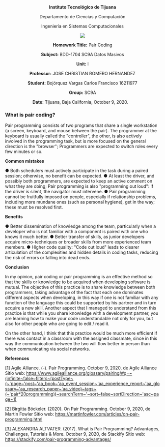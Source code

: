 <div align="center">

**Instituto Tecnológico de Tijuana**

Departamento de Ciencias y Computación

Ingeniería en Sistemas Computacionales
 
 [![](https://upload.wikimedia.org/wikipedia/commons/2/2e/ITT.jpg)](https://upload.wikimedia.org/wikipedia/commons/2/2e/ITT.jpg)

**Homework Title:**
Pair Coding

**Subject:**
BDD-1704 SC9A Datos Masivos

**Unit:**
 I

**Professor:**
JOSE CHRISTIAN ROMERO HERNANDEZ

**Student:**
Bojórquez Vargas Carlos Francisco
16211977

**Group:**
SC9A

**Date:**
Tijuana, Baja California, October 9, 2020. 
</div>


### What is pair coding?
Pair programming consists of two programs that share a single workstation (a screen, keyboard, and mouse between the pair). The programmer at the keyboard is usually called the "controller", the other, is also actively involved in the programming task, but is more focused on the general direction is the "browser"; Programmers are expected to switch roles every few minutes or so.

**Common mistakes**

● Both schedulers must actively participate in the task during a paired session; otherwise, no benefit can be expected.
● At least the driver, and possibly both programmers, are expected to keep an active comment on what they are doing; Pair programming is also "programming out loud": if the driver is silent, the navigator must intervene.
● Pair programming cannot be fruitfully imposed on people, especially if relationship problems, including more mundane ones (such as personal hygiene), get in the way; these must be resolved first.

**Benefits**

● Better dissemination of knowledge among the team, particularly when a developer who is not familiar with a component is paired with one who knows it much better.
● Better transfer of skills, as junior developers acquire micro-techniques or broader skills from more experienced team members.
● Higher code quality: "Code out loud" leads to clearer articulation of the complexities and hidden details in coding tasks, reducing the risk of errors or falling into dead ends.

**Conclusion**

In my opinion, pair coding or pair programming is an effective method so that the skills or knowledge to be acquired when developing software is mutual. The objective of this practice is to share knowledge between both programmers, taking advantage of the fact that each one dominates different aspects when developing, in this way if one is not familiar with any function of the language this could be supported by his partner and in turn acquire a new skill. Another aspect that I managed to understand from this practice is that while you share knowledge with a development partner, you are learning how to make your code understandable not only for you, but also for other people who are going to edit / read it.

On the other hand, I think that this practice would be much more efficient if there was contact in a classroom with the assigned classmate, since in this way the communication between the two will flow better in person than when communicating via social networks.

**References**

[1] Agile Alliance. (-). Pair Programming. October 9, 2020, de Agile Alliance Sitio web: https://www.agilealliance.org/glossary/pairing/#q=~(infinite~false~filters~(postType~(~'page~'post~'aa_book~'aa_event_session~'aa_experience_report~'aa_glossary~'aa_research_paper~'aa_video)~tags~(~'pair*20programming))~searchTerm~'~sort~false~sortDirection~'asc~page~1)

[2] Birgitta Böckeler. (2020). On Pair Programming. October 9, 2020, de Martin Fowler Sitio web: https://martinfowler.com/articles/on-pair-programming.html

[3] ALEXANDRA ALTVATER. (2017). What is Pair Programming? Advantages, Challenges, Tutorials & More. October 9, 2020, de Stackify Sitio web: https://stackify.com/pair-programming-advantages/
